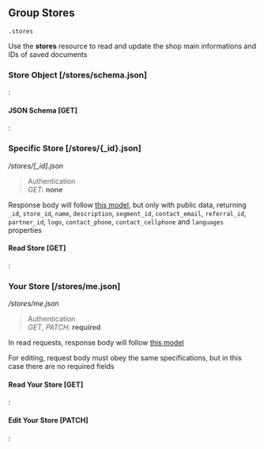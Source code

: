 ## Group Stores

`.stores`

Use the **stores** resource to read and update the
shop main informations and IDs of saved documents

### Store Object [/stores/schema.json]

:[](.store-object.apib)

#### JSON Schema [GET]

:[](.json-schema.apib)

### Specific Store [/stores/{_id}.json]

*/stores/[_id].json*

> Authentication<br>_GET_: **none**

Response body will follow
[this model](#reference/stores/store-object), but only with public data,
returning `_id`, `store_id`, `name`, `description`, `segment_id`,
`contact_email`, `referral_id`, `partner_id`, `logo`,
`contact_phone`, `contact_cellphone`
and `languages` properties

#### Read Store [GET]

:[](.read-store.apib)

### Your Store [/stores/me.json]

*/stores/me.json*

> Authentication<br>_GET_, _PATCH_: **required**

In read requests, response body will follow
[this model](#reference/stores/store-object)

For editing, request body must obey the same specifications,
but in this case there are no required fields

#### Read Your Store [GET]

:[](.read-your-store.apib)

#### Edit Your Store [PATCH]

:[](.edit-your-store.apib)
